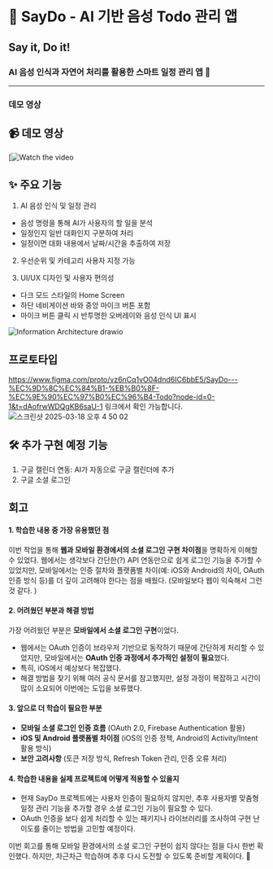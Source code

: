 # 📌 SayDo - AI 기반 음성 Todo 관리 앱
## Say it, Do it!
### AI 음성 인식과 자연어 처리를 활용한 스마트 일정 관리 앱 🚀
-------

### 데모 영상

## 📹 데모 영상
[![Watch the video]([https://drive.google.com/file/d/1oWl2Drg9tyym8EBtGoJ4lS3tTDCRxmcd/view?usp=drive_link](https://drive.google.com/file/d/1oWl2Drg9tyym8EBtGoJ4lS3tTDCRxmcd/view?usp=sharing))

## ✨ 주요 기능

1. AI 음성 인식 및 일정 관리
- 음성 명령을 통해 AI가 사용자의 할 일을 분석
- 일정인지 일반 대화인지 구분하여 처리
- 일정이면 대화 내용에서 날짜/시간을 추출하여 저장

2. 우선순위 및 카테고리 사용자 지정 가능
  
3. UI/UX 디자인 및 사용자 편의성
- 다크 모드 스타일의 Home Screen
- 하단 네비게이션 바와 중앙 마이크 버튼 포함
- 마이크 버튼 클릭 시 반투명한 오버레이와 음성 인식 UI 표시

![Information Architecture drawio](https://github.com/user-attachments/assets/89a62502-2d06-4226-9108-3cc13827e6a5)


## 프로토타입
https://www.figma.com/proto/vz6nCq1vO04dnd6IC6bbE5/SayDo---%EC%9D%8C%EC%84%B1-%EB%B0%8F-%EC%9E%90%EC%97%B0%EC%96%B4-Todo?node-id=0-1&t=dAofrwWDQgKB6saU-1
링크에서 확인 가능합니다.
![스크린샷 2025-03-18 오후 4 50 02](https://github.com/user-attachments/assets/9fb6ebb5-2698-42f1-ac80-79116ac61f47)

## 🛠 추가 구현 예정 기능
1. 구글 캘린더 연동: AI가 자동으로 구글 캘린더에 추가
2. 구글 소셜 로그인

## 회고
#### 1. 학습한 내용 중 가장 유용했던 점  
이번 작업을 통해 **웹과 모바일 환경에서의 소셜 로그인 구현 차이점**을 명확하게 이해할 수 있었다. 
웹에서는 생각보다 간단한(?) API 연동만으로 쉽게 로그인 기능을 추가할 수 있었지만, 
모바일에서는 인증 절차와 플랫폼별 차이(예: iOS와 Android의 차이, OAuth 인증 방식 등)를 더 깊이 고려해야 한다는 점을 배웠다. (모바일보다 웹이 익숙해서 그런 것 같다. )

#### 2. 어려웠던 부분과 해결 방법  
가장 어려웠던 부분은 **모바일에서 소셜 로그인 구현**이었다.  
- 웹에서는 OAuth 인증이 브라우저 기반으로 동작하기 때문에 간단하게 처리할 수 있었지만, 모바일에서는 **OAuth 인증 과정에서 추가적인 설정이 필요**했다.  
- 특히, iOS에서 예상보다 복잡했다.  
- 해결 방법을 찾기 위해 여러 공식 문서를 참고했지만, 설정 과정이 복잡하고 시간이 많이 소요되어 이번에는 도입을 보류했다.  

#### 3. 앞으로 더 학습이 필요한 부분  
- **모바일 소셜 로그인 인증 흐름** (OAuth 2.0, Firebase Authentication 활용)  
- **iOS 및 Android 플랫폼별 차이점** (iOS의 인증 정책, Android의 Activity/Intent 활용 방식)  
- **보안 고려사항** (토큰 저장 방식, Refresh Token 관리, 인증 오류 처리) 

#### 4. 학습한 내용을 실제 프로젝트에 어떻게 적용할 수 있을지  
- 현재 SayDo 프로젝트에는 사용자 인증이 필요하지 않지만, 추후 사용자별 맞춤형 일정 관리 기능을 추가할 경우 소셜 로그인 기능이 필요할 수 있다.  
- OAuth 인증을 보다 쉽게 처리할 수 있는 패키지나 라이브러리를 조사하여 구현 난이도를 줄이는 방법을 고민할 예정이다.  

이번 회고를 통해 모바일 환경에서의 소셜 로그인 구현이 쉽지 않다는 점을 다시 한번 확인했다. 하지만, 차근차근 학습하며 추후 다시 도전할 수 있도록 준비할 계획이다. 🚀
